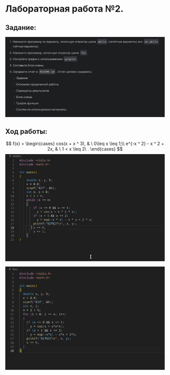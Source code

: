 # Лабораторная работа №2.

## Задание:
![Задание](task.png "Задание")


## Ход работы:
$$ f(x) = 
  \begin{cases}
    cos(x + x ^ 3),    & \ 0\leq x \leq 1;\\
    e^{-x ^ 2} - x ^ 2 + 2x,    & \ 1 < x \leq 2\ . \end{cases}
$$
![Задание](while.png "Задание")

![Задание](for.png "Задание")
